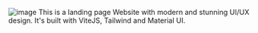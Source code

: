 ![image](https://github.com/sandipan500/landing_page/assets/104856187/232ac229-7c72-4d8c-b46e-7aeb114bb4c0)
This is a landing page Website with modern and stunning UI/UX design. It's built with ViteJS, Tailwind and Material UI.
